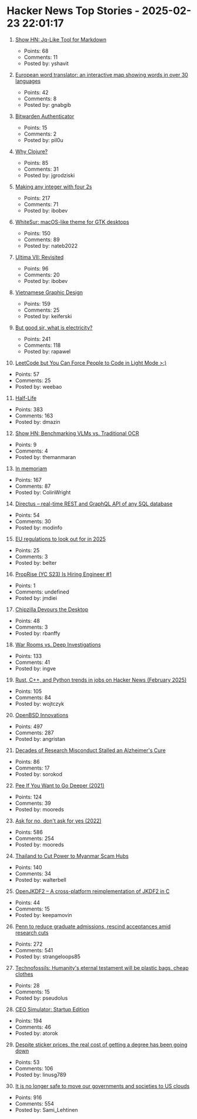# Hacker News Top Stories - 2025-02-23 22:01:17

1. [Show HN: Jq-Like Tool for Markdown](https://github.com/yshavit/mdq)
   - Points: 68
   - Comments: 11
   - Posted by: yshavit

2. [European word translator: an interactive map showing words in over 30 languages](https://ukdataexplorer.com/european-translator/)
   - Points: 42
   - Comments: 8
   - Posted by: gnabgib

3. [Bitwarden Authenticator](https://bitwarden.com/products/authenticator/)
   - Points: 15
   - Comments: 2
   - Posted by: pil0u

4. [Why Clojure?](https://gaiwan.co/blog/why-clojure/)
   - Points: 85
   - Comments: 31
   - Posted by: jgrodziski

5. [Making any integer with four 2s](https://eli.thegreenplace.net/2025/making-any-integer-with-four-2s/)
   - Points: 217
   - Comments: 71
   - Posted by: ibobev

6. [WhiteSur: macOS-like theme for GTK desktops](https://github.com/vinceliuice/WhiteSur-gtk-theme)
   - Points: 150
   - Comments: 89
   - Posted by: nateb2022

7. [Ultima VII: Revisited](https://www.u7revisited.com/)
   - Points: 96
   - Comments: 20
   - Posted by: ibobev

8. [Vietnamese Graphic Design](https://vietgd.com/)
   - Points: 159
   - Comments: 25
   - Posted by: keiferski

9. [But good sir, what is electricity?](https://lcamtuf.substack.com/p/but-good-sir-what-is-electricity)
   - Points: 241
   - Comments: 118
   - Posted by: rapawel

10. [LeetCode but You Can Force People to Code in Light Mode >:)](https://www.beatcode.dev/)
   - Points: 57
   - Comments: 25
   - Posted by: weebao

11. [Half-Life](https://www.filfre.net/2024/12/half-life/)
   - Points: 383
   - Comments: 163
   - Posted by: dmazin

12. [Show HN: Benchmarking VLMs vs. Traditional OCR](https://getomni.ai/ocr-benchmark)
   - Points: 9
   - Comments: 4
   - Posted by: themanmaran

13. [In memoriam](https://onlinesafetyact.co.uk/in_memoriam/)
   - Points: 167
   - Comments: 87
   - Posted by: ColinWright

14. [Directus – real-time REST and GraphQL API of any SQL database](https://github.com/directus/directus)
   - Points: 54
   - Comments: 30
   - Posted by: modinfo

15. [EU regulations to look out for in 2025](https://sifted.eu/articles/eu-startup-regulation-2025)
   - Points: 25
   - Comments: 3
   - Posted by: belter

16. [PropRise (YC S23) Is Hiring Engineer #1](https://www.ycombinator.com/companies/proprise/jobs/ppipLUK-founding-engineer)
   - Points: 1
   - Comments: undefined
   - Posted by: jmdiei

17. [Chipzilla Devours the Desktop](https://www.abortretry.fail/p/chipzilla-devours-the-desktop)
   - Points: 48
   - Comments: 3
   - Posted by: rbanffy

18. [War Rooms vs. Deep Investigations](https://rachelbythebay.com/w/2025/02/22/war/)
   - Points: 133
   - Comments: 41
   - Posted by: ingve

19. [Rust, C++, and Python trends in jobs on Hacker News (February 2025)](https://martin.wojtczyk.de/2025/02/20/rust-c-and-python-trends-in-jobs-on-hacker-news-february-2025/)
   - Points: 105
   - Comments: 84
   - Posted by: wojtczyk

20. [OpenBSD Innovations](https://www.openbsd.org/innovations.html)
   - Points: 497
   - Comments: 287
   - Posted by: angristan

21. [Decades of Research Misconduct Stalled an Alzheimer's Cure](https://www.sciencefriday.com/articles/doctored-book-excerpt/)
   - Points: 86
   - Comments: 17
   - Posted by: sorokod

22. [Pee If You Want to Go Deeper (2021)](https://peeifyouwanttogofaster.com/2021/05/24/pee-if-you-want-to-go-deeper/)
   - Points: 124
   - Comments: 39
   - Posted by: mooreds

23. [Ask for no, don't ask for yes (2022)](https://www.mooreds.com/wordpress/archives/3518)
   - Points: 586
   - Comments: 254
   - Posted by: mooreds

24. [Thailand to Cut Power to Myanmar Scam Hubs](https://bangkoklocal.info/2025/02/05/thailand-to-cut-power-to-myanmar-scam-hubs/)
   - Points: 140
   - Comments: 34
   - Posted by: walterbell

25. [OpenJKDF2 – A cross-platform reimplementation of JKDF2 in C](https://github.com/shinyquagsire23/OpenJKDF2)
   - Points: 44
   - Comments: 15
   - Posted by: keepamovin

26. [Penn to reduce graduate admissions, rescind acceptances amid research cuts](https://www.thedp.com/article/2025/02/penn-graduate-student-class-size-cut-trump-funding)
   - Points: 272
   - Comments: 541
   - Posted by: strangeloops85

27. [Technofossils: Humanity's eternal testament will be plastic bags, cheap clothes](https://www.theguardian.com/science/2025/feb/22/technofossils-how-plastic-bags-and-chicken-bones-will-become-our-eternal-legacy)
   - Points: 28
   - Comments: 15
   - Posted by: pseudolus

28. [CEO Simulator: Startup Edition](https://ceosimulator.vercel.app/)
   - Points: 194
   - Comments: 46
   - Posted by: atorok

29. [Despite sticker prices, the real cost of getting a degree has been going down](https://www.theatlantic.com/ideas/archive/2025/02/college-cheaper-sticker-price/681742/)
   - Points: 53
   - Comments: 106
   - Posted by: linusg789

30. [It is no longer safe to move our governments and societies to US clouds](https://berthub.eu/articles/posts/you-can-no-longer-base-your-government-and-society-on-us-clouds/)
   - Points: 916
   - Comments: 554
   - Posted by: Sami_Lehtinen

